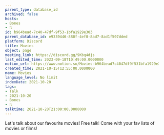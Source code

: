 ```yaml
---
parent_type: database_id
archived: false
hosts:
- Bones
- π
id: b964bead-7c40-47df-9f53-1bfa1929e303
parent_database_id: e9339446-880f-4ef0-8ad7-8ad1f507dded
platform: Discord
title: Movies
object: page
meeting_link: https://discord.gg/9Kbq4djs
last_edited_time: 2023-09-18T10:49:00.0000000
notion_url: https://www.notion.so/Movies-b964bead7c4047df9f531bfa1929e303
created_time: 2021-10-15T12:55:00.0000000
name: Movies
language_level: No limit
indexDate: 2021-10-20
tags:
- Talk
- 2021-10-20
- Bones
- π
talktime: 2021-10-20T21:00:00.0000000
---
```


Let's talk about our favourite movies!
Free talk! Come with your fav lists of movies or films!



